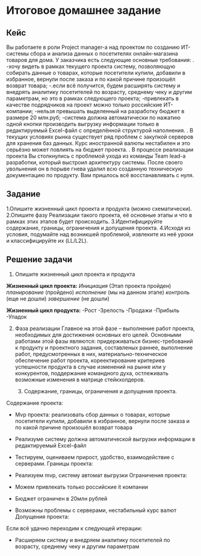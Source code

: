 
# Итоговое домашнее задание
## Кейс
Вы работаете в роли Project manager-а над проектом по созданию ИТ-системы сбора и анализа данных о посетителях онлайн-магазина товаров для дома. У заказчика есть следующие основные требования:
.
-хочу видеть в рамках текущего проекта систему, позволяющую собирать данные о товарах, которые посетители купили, добавили в избранное, вернули после заказа и по какой причине произошёл возврат товара;
-.если всё получится, будем расширять систему и внедрять аналитику посетителей по возрасту, среднему чеку и другим параметрам, но это в рамках следующего проекта;
-привлекать в качестве подрядчиков на проект можно только российские ИТ-компании;
-нельзя превышать выделенный на разработку бюджет в размере 20 млн.руб;
-система должна автоматически по нажатию одной кнопки производить выгрузку информации только в редактируемый Excel-файл с определённой структурой наполнения.
.
В текущих условиях рынка существует ряд проблем с закупкой серверов для хранения баз данных. Курс иностранной валюты нестабилен и это серьёзно может повлиять на бюджет проекта.
.
В процессе реализации проекта Вы столкнулись с проблемой ухода из команды Team lead-а разработки, который выстроил архитектуру системы. После своего увольнения он в порыве гнева удалил всю созданную техническую документацию по продукту. Вам пришлось всё восстанавливать с нуля.

## Задание

1.Опишите жизненный цикл проекта и продукта (можно схематически).
2.Опишите фазу Реализации такого проекта, её основные этапы и что в рамках этих этапов будет происходить.
3.Идентифицируйте содержание, границы, ограничения и допущения проекта.
4.Исходя из условия, подумайте над возникшей проблемой, извлеките из неё уроки и классифицируйте их (LL/L2L).

## Решение задачи
1. Опишите жизненный цикл проекта и продукта

**Жизненный цикл проекта:**
*Инициация* (Этап проекта пройден)
*планирование* (пройдено)
*исполнение* (мы на данном этапе)
*контроль* (еще не дошли)
*завершение* (не дошли)

**Жизненный цикл продукта:**
-Рост
-Зрелость
-Продажи
-Прибыль
-Упадок

2. Фаза реализации
   Главное на этой фазе – выполнение работ проекта, необходимых для достижения основных его целей.
   Основными работами этой фазы являются: придерживаться бизнес-требований к продукту и проектного задания, составленых раннее,  выполнение работ, 
   предусмотренных в них, материально-техническое обеспечение работ проекта, 
   кореектирование критериев успешности продукта в случае изменений на рынке или у конкурентов, 
   поддержание командного духа, остлеживать возможные изменения в матрице стейкхолдеров. 
   
   3. Содержание, границы, ограничения и допущения проекта.

Содержание проекта:

- Mvp проекта: реализовать сбор данных о товарах, которые посетители купили, добавили в избранное, вернули после заказа и по какой причине произошёл возврат товара

- Реализуме систему должна автоматической выгрузки информации в редактируемый Excel-файл

- Тестируем, оцениваем прирост, удобство, взаимодействие с серверами. 
Границы проекта:

- Реализуем mvp, систему автомат выгрузки
Ограничения проекта:

 - Можем привлекать только российские it компании

 - Бюджет ограничен в 20млн рублей

 - Возможны проблемы с серверами, нестабильный курс валют
Допущения проекта:

  Если всё удачно переходим к следующей итерации:

  - Расширяем систему и внедряем аналитику посетителей по возрасту, среднему чеку и другим параметрам
